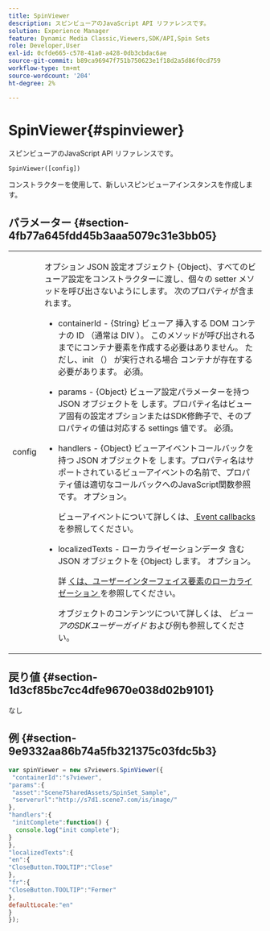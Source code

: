 ```yaml
---
title: SpinViewer
description: スピンビューアのJavaScript API リファレンスです。
solution: Experience Manager
feature: Dynamic Media Classic,Viewers,SDK/API,Spin Sets
role: Developer,User
exl-id: 0cfde665-c578-41a0-a428-0db3cbdac6ae
source-git-commit: b89ca96947f751b750623e1f18d2a5d86f0cd759
workflow-type: tm+mt
source-wordcount: '204'
ht-degree: 2%

---
```


# SpinViewer{#spinviewer}

スピンビューアのJavaScript API リファレンスです。

`SpinViewer([config])`

コンストラクターを使用して、新しいスピンビューアインスタンスを作成します。

## パラメーター {#section-4fb77a645fdd45b3aaa5079c31e3bb05}

<table id="table_896DFF34A68A403DB93A6D597461A573"> 
 <tbody> 
  <tr> 
   <td colname="col1"> <p> <span class="codeph"> <span class="varname"> config </span> </span> </p> </td> 
   <td colname="col2"> <p> オプション <span class="codeph">JSON 設定オブジェクト {Object}</span>、すべてのビューア設定をコンストラクターに渡し、個々の setter メソッドを呼び出さないようにします。 次のプロパティが含まれます。 </p> <p> 
     <ul id="ul_266C711E8E75471E90C15F39A96A142F"> 
      <li id="li_71857BBD652243A094E936C2C8EA9702"> <p> <span class="codeph"> containerId </span> - <span class="codeph"> {String} ビューア </span> 挿入する DOM コンテナの ID （通常は <span class="codeph"> DIV </span>）。 このメソッドが呼び出されるまでにコンテナ要素を作成する必要はありません。 ただし、init （） <span class="codeph"> が実行される場合 </span> コンテナが存在する必要があります。 必須。 </p> </li> 
      <li id="li_3D28979F04274AC9B507B33D4275FC3A"> <p> <span class="codeph"> params </span> - <span class="codeph"> {Object} ビューア設定パラメーターを持つ JSON オブジェクトを </span> します。プロパティ名はビューア固有の設定オプションまたはSDK修飾子で、そのプロパティの値は対応する settings 値です。 必須。 </p> </li> 
      <li id="li_A40AC2167575415FB3383D070E27B9AB"> <p> <span class="codeph"> handlers </span> - <span class="codeph"> {Object} ビューアイベントコールバックを持つ JSON オブジェクトを </span> します。プロパティ名はサポートされているビューアイベントの名前で、プロパティ値は適切なコールバックへのJavaScript関数参照です。 オプション。 </p> <p>ビューアイベントについて詳しくは、<a href="../../../c-html5-s7-aem-asset-viewers/c-html5-spin-viewer-about/c-html5-spin-viewer-event-callbacks.md#concept-9c553c80eefd422faacf6522c69804bf" format="dita" scope="local"> Event callbacks </a> を参照してください。 </p> </li> 
      <li id="li_643787FB4A424D0AB6B8E12F44C3A9AC"> <p> <span class="codeph"> localizedTexts </span> - ローカライゼーションデータ <span class="codeph"> 含む JSON オブジェクトを {Object} </span> します。 オプション。 </p> <p>詳 <a href="../../../c-html5-s7-aem-asset-viewers/c-html5-spin-viewer-about/c-html5-spin-viewer-localization.md#concept-e35c15c9e82648328806cdc6aa255d98" format="dita" scope="local"> くは、ユーザーインターフェイス要素のローカライゼーション </a> を参照してください。 </p> <p>オブジェクトのコンテンツについて詳しくは、<i> ビューアのSDKユーザーガイド </i> および例も参照してください。 </p> </li> 
     </ul> </p> </td> 
  </tr> 
 </tbody> 
</table>

## 戻り値 {#section-1d3cf85bc7cc4dfe9670e038d02b9101}

なし

## 例 {#section-9e9332aa86b74a5fb321375c03fdc5b3}

```javascript {.line-numbers}
var spinViewer = new s7viewers.SpinViewer({ 
 "containerId":"s7viewer", 
"params":{ 
 "asset":"Scene7SharedAssets/SpinSet_Sample", 
 "serverurl":"http://s7d1.scene7.com/is/image/" 
}, 
"handlers":{ 
 "initComplete":function() { 
  console.log("init complete"); 
} 
}, 
"localizedTexts":{ 
"en":{ 
"CloseButton.TOOLTIP":"Close" 
}, 
"fr":{ 
"CloseButton.TOOLTIP":"Fermer" 
}, 
defaultLocale:"en" 
} 
});
```
